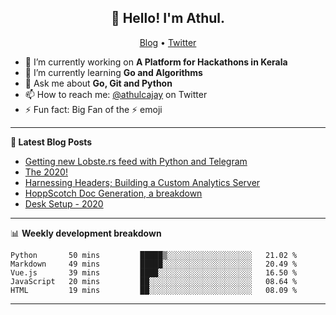 <h2 align="center">👋 Hello! I'm Athul.</h2>
<p align="center">
  <a href="https://blog.athulcyriac.xyz">Blog</a> •
  <a href="https://twitter.com/athulcajay">Twitter</a>
</p>


- 🔭 I’m currently working on **A Platform for Hackathons in Kerala**
- 🌱 I’m currently learning **Go and Algorithms**
- 💬 Ask me about **Go, Git and Python**
- 📫 How to reach me: [@athulcajay](https://twitter.com/athulcajay) on Twitter
- ⚡ Fun fact: Big Fan of the :zap: emoji

-------

**📝 Latest Blog Posts**

<!-- BLOG-POST-LIST:START -->
- [Getting new Lobste.rs feed with Python and Telegram](https://blog.athulcyriac.xyz/lobsters_feed/)
- [The 2020!](https://blog.athulcyriac.xyz/2020/)
- [Harnessing Headers; Building a Custom Analytics Server](https://blog.athulcyriac.xyz/analytics_from_scratch/)
- [HoppScotch Doc Generation, a breakdown](https://blog.athulcyriac.xyz/hopp-gen/)
- [Desk Setup - 2020](https://blog.athulcyriac.xyz/desk-2020/)
<!-- BLOG-POST-LIST:END -->

-------

📊 **Weekly development breakdown**
<!--START_SECTION:waka-->
```text
Python       50 mins         █████▒░░░░░░░░░░░░░░░░░░░   21.02 % 
Markdown     49 mins         █████░░░░░░░░░░░░░░░░░░░░   20.49 % 
Vue.js       39 mins         ████░░░░░░░░░░░░░░░░░░░░░   16.50 % 
JavaScript   20 mins         ██░░░░░░░░░░░░░░░░░░░░░░░   08.64 % 
HTML         19 mins         ██░░░░░░░░░░░░░░░░░░░░░░░   08.09 % 
```
<!--END_SECTION:waka-->

-------
